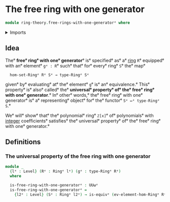 # The free ring with one generator

```agda
module ring-theory.free-rings-with-one-generatorᵉ where
```

<details><summary>Imports</summary>

```agda
open import foundation.equivalencesᵉ
open import foundation.universe-levelsᵉ

open import ring-theory.homomorphisms-ringsᵉ
open import ring-theory.ringsᵉ
```

</details>

## Idea

Theᵉ **freeᵉ ringᵉ with oneᵉ generator**ᵉ isᵉ specifiedᵉ asᵉ aᵉ
[ring](ring-theory.rings.mdᵉ) `R`ᵉ equippedᵉ with anᵉ elementᵉ `gᵉ : R`ᵉ suchᵉ thatᵉ forᵉ
everyᵉ ringᵉ `S`ᵉ theᵉ mapᵉ

```text
  hom-set-Ringᵉ Rᵉ Sᵉ → type-Ringᵉ Sᵉ
```

givenᵉ byᵉ evaluatingᵉ atᵉ theᵉ elementᵉ `g`ᵉ isᵉ anᵉ equivalence.ᵉ Thisᵉ propertyᵉ isᵉ alsoᵉ
calledᵉ theᵉ **universalᵉ propertyᵉ ofᵉ theᵉ freeᵉ ringᵉ with oneᵉ generator**.ᵉ Inᵉ otherᵉ
words,ᵉ theᵉ freeᵉ ringᵉ with oneᵉ generatorᵉ isᵉ aᵉ representingᵉ objectᵉ forᵉ theᵉ functorᵉ
`Sᵉ ↦ᵉ type-Ringᵉ S`.ᵉ

Weᵉ willᵉ showᵉ thatᵉ theᵉ polynomialᵉ ringᵉ `ℤ[x]`ᵉ ofᵉ polynomialsᵉ with
[integer](elementary-number-theory.ring-of-integers.mdᵉ) coefficientsᵉ satisfiesᵉ
theᵉ universalᵉ propertyᵉ ofᵉ theᵉ freeᵉ ringᵉ with oneᵉ generator.ᵉ

## Definitions

### The universal property of the free ring with one generator

```agda
module _
  {lᵉ : Level} (Rᵉ : Ringᵉ lᵉ) (gᵉ : type-Ringᵉ Rᵉ)
  where

  is-free-ring-with-one-generatorᵉ : UUωᵉ
  is-free-ring-with-one-generatorᵉ =
    {l2ᵉ : Level} (Sᵉ : Ringᵉ l2ᵉ) → is-equivᵉ (ev-element-hom-Ringᵉ Rᵉ Sᵉ gᵉ)
```